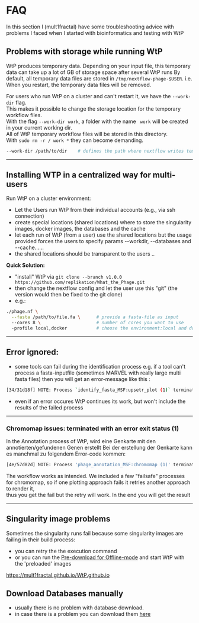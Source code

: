 # FAQ
In this section I (mult1fractal) have some troubleshooting advice with problems I faced when I started with bioinformatics and testing with WtP

## Problems with storage while running WtP

WtP produces temporary data.
Depending on your input file, this temporary data can take up a lot of GB of storage space after several WtP runs
By default, all temporary data files are stored in `/tmp/nextflow-phage-$USER`. i.e. When you restart, the temporary data files will be removed.

For users who run WtP on a cluster and can't restart it, we have the `--work-dir` flag.  
This makes it possible to change the storage location for the temporary workflow files.  
With the flag `--work-dir work`, a folder with the name ` work` will be created in your current working dir.  
All of WtP temporary workflow files will be stored in this directory.  
With `sudo rm -r / work *` they can become demanding. 


```bash
--work-dir /path/to/dir    # defines the path where nextflow writes temporary files, default: '/tmp/nextflow-phage-$USER'
```

-----------------------------------


## Installing WTP in a centralized way for multi-users

Run WtP on a cluster environment:  

* Let the Users run WtP from their individual accounts (e.g., via ssh connection)  
* create special locations (shared locations) where to store the singularity images, docker images, the databases and the cache  
* let each run of WtP (from a user) use the shared locations but the usage provided forces the users to specify params --workdir, --databases and --cache......
* the shared locations should be transparent to the users .. 

 
**Quick Solution:** 

* "install" WtP via `git clone --branch v1.0.0 https://github.com/replikation/What_the_Phage.git`
* then change the nextflow config and let the user use this "git"  (the version would then be fixed to the git clone)
* e.g.:
````bash
./phage.nf \
  --fasta /path/to/file.fa \      # provide a fasta-file as input
  --cores 8 \                     # number of cores you want to use
  -profile local,docker           # choose the environment:local and docker
````
-----------------------------------

## Error ignored:

* some tools can fail during the identification process e.g. if a tool can't process a fasta-inputfile (sometimes MARVEL with really large multi fasta files)
then you will get an error-message like this :

```bash
[34/31d18f] NOTE: Process `identify_fasta_MSF:upsetr_plot (1)` terminated with an error exit status (1) -- Error is ignored
```

* even if an error occures WtP continues its work, but won't include the results of the failed process

-----------------------------------

### Chromomap issues: terminated with an error exit status (1)

In the Annotation process of WtP, wird eine Genkarte mit den annotierten/gefundenen Genen erstellt
Bei der erstellung der Genkarte kann es manchmal zu folgendem Error-code kommen:


```bash
[4e/57d82d] NOTE: Process 'phage_annotation_MSF:chromomap (1)' terminated with an error exit status (1) -- Execution is retried (1)
```

The workflow works as intended. We included a few "failsafe" processes for chromomap, so if one plotting approach fails it retries another approach to render it,  
thus you get the fail but the retry will work.
In the end you will get the result

-----------------------------------

## Singularity image problems 

Sometimes the singularity runs fail because some singularity images are failing in their build process:     
* you can retry the the execution command  
* or you can run the [Pre-download for Offline-mode](/Workflow-execution/commands/#pre-download-for-offline-mode) and start WtP with the 'preloaded' images  

https://mult1fractal.github.io/WtP.github.io


## Download Databases manually

* usually there is no problem with database download.
* in case there is a problem you can download them [here](https://osf.io/wtfrc/)